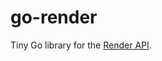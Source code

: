 go-render
=========

Tiny Go library for the 
[Render API](https://api-docs.render.com/reference/introduction).

